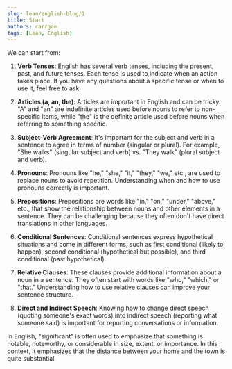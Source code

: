 ```yaml
---
slug: lean/english-blog/1
title: Start
authors: carrgan
tags: [Lean, English]
---
```


We can start from:

1. **Verb Tenses**: English has several verb tenses, including the present, past, and future tenses. Each tense is used to indicate when an action takes place. If you have any questions about a specific tense or when to use it, feel free to ask.

2. **Articles (a, an, the)**: Articles are important in English and can be tricky. "A" and "an" are indefinite articles used before nouns to refer to non-specific items, while "the" is the definite article used before nouns when referring to something specific.

3. **Subject-Verb Agreement**: It's important for the subject and verb in a sentence to agree in terms of number (singular or plural). For example, "She walks" (singular subject and verb) vs. "They walk" (plural subject and verb).

4. **Pronouns**: Pronouns like "he," "she," "it," "they," "we," etc., are used to replace nouns to avoid repetition. Understanding when and how to use pronouns correctly is important.

5. **Prepositions**: Prepositions are words like "in," "on," "under," "above," etc., that show the relationship between nouns and other elements in a sentence. They can be challenging because they often don't have direct translations in other languages.

6. **Conditional Sentences**: Conditional sentences express hypothetical situations and come in different forms, such as first conditional (likely to happen), second conditional (hypothetical but possible), and third conditional (past hypothetical).

7. **Relative Clauses**: These clauses provide additional information about a noun in a sentence. They often start with words like "who," "which," or "that." Understanding how to use relative clauses can improve your sentence structure.

8. **Direct and Indirect Speech**: Knowing how to change direct speech (quoting someone's exact words) into indirect speech (reporting what someone said) is important for reporting conversations or information.

In English, "significant" is often used to emphasize that something is notable, noteworthy, or considerable in size, extent, or importance. In this context, it emphasizes that the distance between your home and the town is quite substantial.